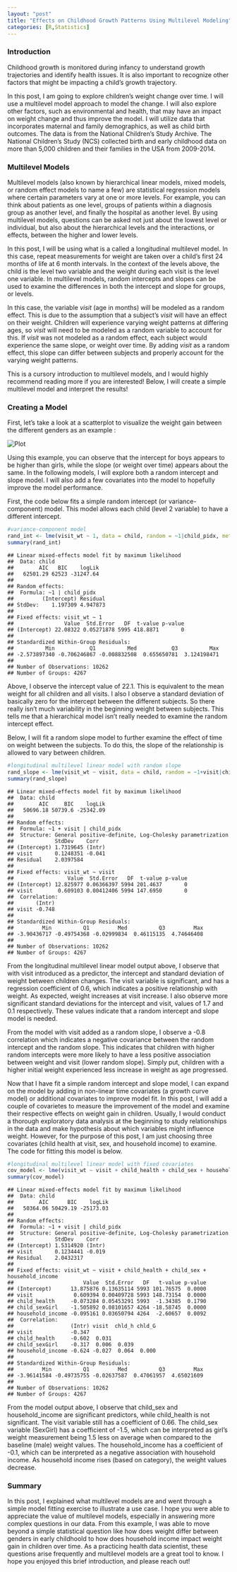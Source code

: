 ```yaml
---
layout: "post"
title: "Effects on Childhood Growth Patterns Using Multilevel Modeling"
categories: [R,Statistics]
---
```


### Introduction

Childhood growth is monitored during infancy to understand growth
trajectories and identify health issues. It is also important to
recognize other factors that might be impacting a child’s growth
trajectory.

In this post, I am going to explore children’s weight change over time.
I will use a multilevel model approach to model the change. I will also
explore other factors, such as environmental and health, that may have
an impact on weight change and thus improve the model. I will utilize
data that incorporates maternal and family demographics, as well as
child birth outcomes. The data is from the National Children’s Study
Archive. The National Children’s Study (NCS) collected birth and early
childhood data on more than 5,000 children and their families in the USA
from 2009-2014.

### Multilevel Models

Multilevel models (also known by hierarchical linear models, mixed
models, or random effect models to name a few) are statistical
regression models where certain parameters vary at one or more levels.
For example, you can think about patients as one level, groups of
patients within a diagnosis group as another level, and finally the
hospital as another level. By using multilevel models, questions can be
asked not just about the lowest level or individual, but also about the
hierarchical levels and the interactions, or effects, between the higher
and lower levels.

In this post, I will be using what is a called a longitudinal multilevel
model. In this case, repeat measurements for weight are taken over a
child’s first 24 months of life at 6 month intervals. In the context of
the levels above, the child is the level two variable and the weight
during each visit is the level one variable. In multilevel models,
random intercepts and slopes can be used to examine the differences in
both the intercept and slope for groups, or levels.

In this case, the variable *visit* (age in months) will be modeled as a
random effect. This is due to the assumption that a subject’s *visit*
will have an effect on their weight. Children will experience varying
weight patterns at differing ages, so *visit* will need to be modeled as
a random variable to account for this. If *visit* was not modeled as a
random effect, each subject would experience the same slope, or weight
over time. By adding *visit* as a random effect, this slope can differ
between subjects and properly account for the varying weight patterns.

This is a cursory introduction to multilevel models, and I would highly
recommend reading more if you are interested! Below, I will create a
simple multilevel model and interpret the results!

### Creating a Model

First, let’s take a look at a scatterplot to visualize the weight gain
between the different genders as an example :

<img src="/images/plot-1.png" alt="Plot"/>

Using this example, you can observe that the intercept for boys appears
to be higher than girls, while the slope (or weight over time) appears
about the same. In the following models, I will explore both a random
intercept and slope model. I will also add a few covariates into the
model to hopefully improve the model performance.

First, the code below fits a simple random intercept (or
variance-component) model. This model allows each child (level 2
variable) to have a different intercept.

``` r
#variance-component model
rand_int <- lme(visit_wt ~ 1, data = child, random = ~1|child_pidx, method="ML",control = list(opt="optim"))
summary(rand_int)
```

    ## Linear mixed-effects model fit by maximum likelihood
    ##  Data: child 
    ##        AIC   BIC    logLik
    ##   62501.29 62523 -31247.64
    ## 
    ## Random effects:
    ##  Formula: ~1 | child_pidx
    ##         (Intercept) Residual
    ## StdDev:    1.197309 4.947873
    ## 
    ## Fixed effects: visit_wt ~ 1 
    ##                Value  Std.Error   DF  t-value p-value
    ## (Intercept) 22.08322 0.05271878 5995 418.8871       0
    ## 
    ## Standardized Within-Group Residuals:
    ##          Min           Q1          Med           Q3          Max 
    ## -2.573897340 -0.706246867 -0.008832508  0.655650781  3.124198471 
    ## 
    ## Number of Observations: 10262
    ## Number of Groups: 4267

Above, I observe the intercept value of 22.1. This is equivalent to the
mean weight for all children and all visits. I also I observe a standard
deviation of basically zero for the intercept between the different
subjects. So there really isn’t much variability in the beginning weight
between subjects. This tells me that a hierarchical model isn’t really
needed to examine the random intercept effect.

Below, I will fit a random slope model to further examine the effect of
time on weight between the subjects. To do this, the slope of the
relationship is allowed to vary between children.

``` r
#longitudinal multilevel linear model with random slope
rand_slope <- lme(visit_wt ~ visit, data = child, random = ~1+visit|child_pidx, method="ML",control = list(opt="optim"))
summary(rand_slope)
```

    ## Linear mixed-effects model fit by maximum likelihood
    ##  Data: child 
    ##        AIC     BIC    logLik
    ##   50696.18 50739.6 -25342.09
    ## 
    ## Random effects:
    ##  Formula: ~1 + visit | child_pidx
    ##  Structure: General positive-definite, Log-Cholesky parametrization
    ##             StdDev    Corr  
    ## (Intercept) 1.7319645 (Intr)
    ## visit       0.1248351 -0.041
    ## Residual    2.0397584       
    ## 
    ## Fixed effects: visit_wt ~ visit 
    ##                 Value  Std.Error   DF  t-value p-value
    ## (Intercept) 12.825977 0.06366397 5994 201.4637       0
    ## visit        0.609103 0.00412406 5994 147.6950       0
    ##  Correlation: 
    ##       (Intr)
    ## visit -0.748
    ## 
    ## Standardized Within-Group Residuals:
    ##         Min          Q1         Med          Q3         Max 
    ## -3.90436717 -0.49754368 -0.02999834  0.46115135  4.74646408 
    ## 
    ## Number of Observations: 10262
    ## Number of Groups: 4267

From the longitudinal multilevel linear model output above, I observe
that with visit introduced as a predictor, the intercept and standard
deviation of weight between children changes. The visit variable is
significant, and has a regression coefficient of 0.6, which indicates a
positive relationship with weight. As expected, weight increases at
visit increase. I also observe more significant standard deviations for
the intercept and visit, values of 1.7 and 0.1 respectively. These
values indicate that a random intercept and slope model is needed.

From the model with visit added as a random slope, I observe a -0.8
correlation which indicates a negative covariance between the random
intercept and the random slope. This indicates that children with higher
random intercepts were more likely to have a less positive association
between weight and visit (lower random slope). Simply put, children with
a higher initial weight experienced less increase in weight as age
progressed.

Now that I have fit a simple random intercept and slope model, I can
expand on the model by adding in non-linear time covariates (a growth
curve model) or additional covariates to improve model fit. In this
post, I will add a couple of covarietes to measure the improvement of
the model and examine their respective effects on weight gain in
children. Usually, I would conduct a thorough exploratory data analysis
at the beginning to study relationships in the data and make hypothesis
about which variables might influence weight. However, for the purpose
of this post, I am just choosing three covariates (child health at
visit, sex, and household income) to examine. The code for fitting this
model is below.

``` r
#longitudinal multilevel linear model with fixed covariates
cov_model <- lme(visit_wt ~ visit + child_health + child_sex + household_income, data = child, random = ~1+visit|child_pidx, method="ML",control = list(opt="optim"))
summary(cov_model)
```

    ## Linear mixed-effects model fit by maximum likelihood
    ##  Data: child 
    ##        AIC      BIC    logLik
    ##   50364.06 50429.19 -25173.03
    ## 
    ## Random effects:
    ##  Formula: ~1 + visit | child_pidx
    ##  Structure: General positive-definite, Log-Cholesky parametrization
    ##             StdDev    Corr  
    ## (Intercept) 1.5314920 (Intr)
    ## visit       0.1234441 -0.019
    ## Residual    2.0432317       
    ## 
    ## Fixed effects: visit_wt ~ visit + child_health + child_sex + household_income 
    ##                      Value  Std.Error   DF   t-value p-value
    ## (Intercept)      13.875876 0.13635114 5993 101.76575  0.0000
    ## visit             0.609394 0.00409728 5993 148.73154  0.0000
    ## child_health     -0.073284 0.05453291 5993  -1.34385  0.1790
    ## child_sexGirl    -1.505892 0.08101657 4264 -18.58745  0.0000
    ## household_income -0.095161 0.03650794 4264  -2.60657  0.0092
    ##  Correlation: 
    ##                  (Intr) visit  chld_h chld_G
    ## visit            -0.347                     
    ## child_health     -0.602  0.031              
    ## child_sexGirl    -0.317  0.006  0.039       
    ## household_income -0.624 -0.027  0.064  0.000
    ## 
    ## Standardized Within-Group Residuals:
    ##         Min          Q1         Med          Q3         Max 
    ## -3.96141584 -0.49735755 -0.02637587  0.47061957  4.65021609 
    ## 
    ## Number of Observations: 10262
    ## Number of Groups: 4267

From the model output above, I observe that child\_sex and
household\_income are significant predictors, while child\_health is not
significant. The visit variable still has a coefficient of 0.66. The
child\_sex variable (SexGirl) has a coefficient of -1.5, which can be
interpreted as girl’s weight measurement being 1.5 less on average when
compared to the baseline (male) weight values. The household\_income has
a coefficient of -0.1, which can be interpreted as a negative
association with household income. As household income rises (based on
category), the weight values decrease.

### Summary

In this post, I explained what multilevel models are and went through a
simple model fitting exercise to illustrate a use case. I hope you were
able to appreciate the value of multilevel models, especially in
answering more complex questions in our data. From this example, I was
able to move beyond a simple statistical question like how does weight
differ between genders in early childhoold to how does household income
impact weight gain in children over time. As a practicing health data
scientist, these questions arise frequently and multilevel models are a
great tool to know. I hope you enjoyed this brief introduction, and
please reach out!
